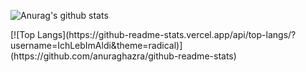 ![Anurag's github stats](https://github-readme-stats.vercel.app/api?username=IchLebImAldi&show_icons=true&theme=radical)
<br>
<div>[![Top Langs](https://github-readme-stats.vercel.app/api/top-langs/?username=IchLebImAldi&theme=radical)](https://github.com/anuraghazra/github-readme-stats)</div>

